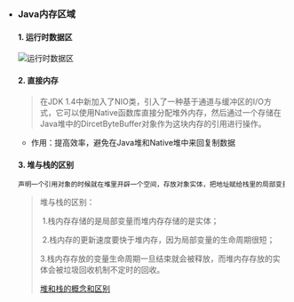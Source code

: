 - ### Java内存区域

  #### 1. 运行时数据区

  ![运行时数据区](https://github.com/Flag2333/TheWayToGod-Java.git/tree/master/img/运行时数据区.png)

  #### 2. 直接内存

  > 在JDK 1.4中新加入了NIO类，引入了一种基于通道与缓冲区的I/O方式，它可以使用Native函数库直接分配堆外内存，然后通过一个存储在Java堆中的DircetByteBuffer对象作为这块内存的引用进行操作。

  - 作用：提高效率，避免在Java堆和Native堆中来回复制数据

  #### 3. 堆与栈的区别

  ```bash
  声明一个引用对象的时候就在堆里开辟一个空间，存放对象实体，把地址赋给栈里的局部变量变量，对象进行初始化过后可以使用。如果当变量等于null的时候，取消引用数据类型的指向 ，这种对象会由垃圾回收机制自动回收。
  ```

  > 堆与栈的区别：
  >
  > ​            1.栈内存存储的是局部变量而堆内存存储的是实体；
  >
  > ​            2.栈内存的更新速度要快于堆内存，因为局部变量的生命周期很短；
  >
  > ​            3.栈内存存放的变量生命周期一旦结束就会被释放，而堆内存存放的实体会被垃圾回收机制不定时的回收。
  >
  > [堆和栈的概念和区别](https://blog.csdn.net/pt666/article/details/70876410)